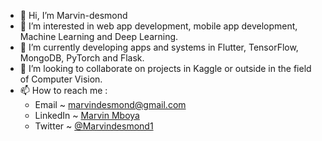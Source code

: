 - 👋 Hi, I’m Marvin-desmond
- 👀 I’m interested in web app development, mobile app development, Machine Learning and Deep Learning.
- 🌱 I’m currently developing apps and systems in Flutter, TensorFlow, MongoDB, PyTorch and Flask.
- 💞️ I’m looking to collaborate on projects in Kaggle or outside in the field of Computer Vision.
- 📫 How to reach me :
  - Email ~ <a href="mailto:marvindesmond@gmail.com">marvindesmond@gmail.com</a>
  - LinkedIn ~ [Marvin Mboya](https://www.linkedin.com/in/marvin-mboya-b7bb81195/)
  - Twitter ~ [@Marvindesmond1](https://twitter.com/Marvindesmond1)

<!---
Marvin-desmond/Marvin-desmond is a ✨ special ✨ repository because its `README.md` (this file) appears on your GitHub profile.
You can click the Preview link to take a look at your changes.
--->
